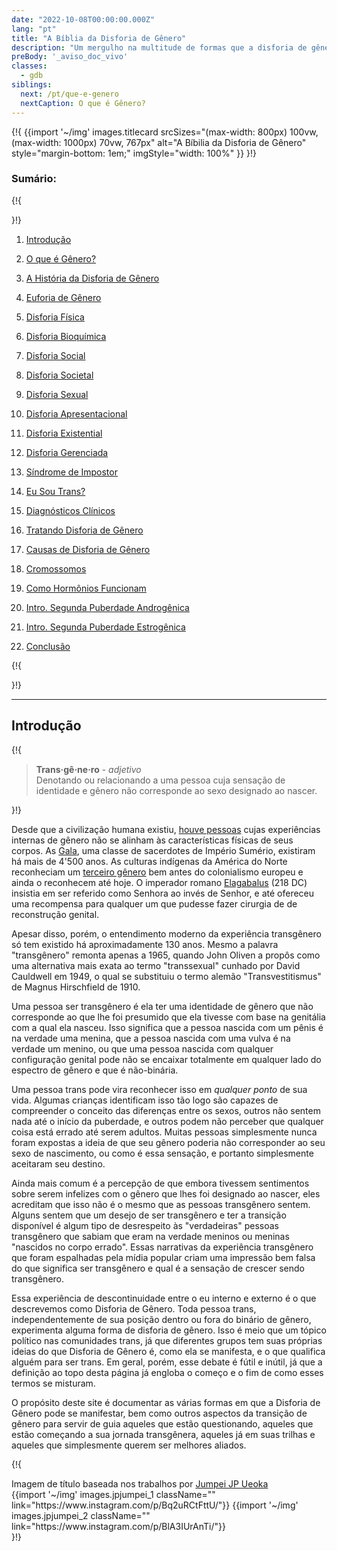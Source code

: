 ```yaml
---
date: "2022-10-08T00:00:00.000Z"
lang: "pt"
title: "A Bíblia da Disforia de Gênero"
description: "Um mergulho na multitude de formas que a disforia de gênero se manifesta e o que significa ser transgênero."
preBody: '_aviso_doc_vivo'
classes:
  - gdb
siblings:
  next: /pt/que-e-genero
  nextCaption: O que é Gênero?
---
```



{!{
{{import
  '~/img'
  images.titlecard
  srcSizes="(max-width: 800px) 100vw, (max-width: 1000px) 70vw, 767px"
  alt="A Bíbilia da Disforia de Gênero"
  style="margin-bottom: 1em;"
  imgStyle="width: 100%"
}}
}!}

### Sumário:

{!{ <div class="two-column-list"> }!}

1. [Introdução](#Introdução)

2. [O que é Gênero?](/pt/que-e-genero)

3. [A História da Disforia de Gênero](/pt/historia)

4. [Euforia de Gênero](/pt/euforia)

5. [Disforia Física](/pt/disforia-fisica)

6. [Disforia Bioquímica](/pt/disforia-bioquimica)

7. [Disforia Social](/pt/disforia-social)

8. [Disforia Societal](/pt/disforia-societal)

9. [Disforia Sexual](/pt/disforia-sexual)

10. [Disforia Apresentacional](/pt/disforia-apresentacional)

11. [Disforia Existential](/pt/disforia-existencial)

12. [Disforia Gerenciada](/pt/disforia-gerenciada)

13. [Síndrome de Impostor](/pt/sindrome-de-impostor)

14. [Eu Sou Trans?](/pt/eu-sou-trans)

15. [Diagnósticos Clínicos](/pt/diagnostico)

16. [Tratando Disforia de Gênero](/pt/tratamento)

17. [Causas de Disforia de Gênero](/pt/causas)

18. [Cromossomos](/pt/cromossomos)

19. [Como Hormônios Funcionam](/pt/hormonios)

20. [Intro. Segunda Puberdade Androgênica](/pt/segunda-puberdade-masc)

21. [Intro. Segunda Puberdade Estrogênica](/pt/segunda-puberdade-fem)

22. [Conclusão](/pt/conclusao)

{!{ </div> }!}

<hr class="print-break-after print-hidden">

## Introdução

{!{
<div class="gutter"><blockquote>
  <strong>Trans·gê·ne·ro</strong> - <em>adjetivo</em><br>
  Denotando ou relacionando a uma pessoa cuja sensação de identidade e gênero não corresponde ao sexo designado ao nascer.
</blockquote></div>
}!}

Desde que a civilização humana existiu, [houve pessoas](https://en.wikipedia.org/wiki/Transgender_history) cujas experiências internas de gênero não se alinham às características físicas de seus corpos. As [Gala](https://en.wikipedia.org/wiki/Gala_\(priests\)), uma classe de sacerdotes de Império Sumério, existiram há mais de 4'500 anos. As culturas indígenas da América do Norte reconheciam um [terceiro gênero](https://en.wikipedia.org/wiki/Third_gender) bem antes do colonialismo europeu e ainda o reconhecem até hoje. O imperador romano [Elagabalus](https://en.wikipedia.org/wiki/Elagabalus#Marriages,_sexuality_and_gender) (218 DC) insistia em ser referido como Senhora ao invés de Senhor, e até ofereceu uma recompensa para qualquer um que pudesse fazer cirurgia de de reconstrução genital.

Apesar disso, porém, o entendimento moderno da experiência transgênero só tem existido há aproximadamente 130 anos. Mesmo a palavra "transgênero" remonta apenas a 1965, quando John Oliven a propôs como uma alternativa mais exata ao termo "transsexual" cunhado por David Cauldwell em 1949, o qual se substituiu o termo alemão "<span lang="de">Transvestitismus</span>" de Magnus Hirschfield de 1910.

Uma pessoa ser transgênero é ela ter uma identidade de gênero que não corresponde ao que lhe foi presumido que ela tivesse com base na genitália com a qual ela nasceu. Isso significa que a pessoa nascida com um pênis é na verdade uma menina, que a pessoa nascida com uma vulva é na verdade um menino, ou que uma pessoa nascida com qualquer configuração genital pode não se encaixar totalmente em qualquer lado do espectro de gênero e que é não-binária.

Uma pessoa trans pode vira reconhecer isso em *qualquer ponto* de sua vida. Algumas crianças identificam isso tão logo são capazes de compreender o conceito das diferenças entre os sexos, outros não sentem nada até o início da puberdade, e outros podem não perceber que qualquer coisa está errado até serem adultos. Muitas pessoas simplesmente nunca foram expostas a ideia de que seu gênero poderia não corresponder ao seu sexo de nascimento, ou como é essa sensação, e portanto simplesmente aceitaram seu destino.

Ainda mais comum é a percepção de que embora tivessem sentimentos sobre serem infelizes com o gênero que lhes foi designado ao nascer, eles acreditam que isso não é o mesmo que as pessoas transgênero sentem. Alguns sentem que um desejo de ser transgênero e ter a transição disponível é algum tipo de desrespeito às "verdadeiras" pessoas transgênero que sabiam que eram na verdade meninos ou meninas "nascidos no corpo errado". Essas narrativas da experiência transgênero que foram espalhadas pela mídia popular criam uma impressão bem falsa do que significa ser transgênero e qual é a sensação de crescer sendo transgênero.

Essa experiência de descontinuidade entre o eu interno e externo é o que descrevemos como Disforia de Gênero. Toda pessoa trans, independentemente de sua posição dentro ou fora do binário de gênero, experimenta alguma forma de disforia de gênero. Isso é meio que um tópico político nas comunidades trans, já que diferentes grupos tem suas próprias ideias do que Disforia de Gênero é, como ela se manifesta, e o que qualifica alguém para ser trans. Em geral, porém, esse debate é fútil e inútil, já que a definição ao topo desta página já engloba o começo e o fim de como esses termos se misturam.

O propósito deste site é documentar as várias formas em que a Disforia de Gênero pode se manifestar, bem como outros aspectos da transição de gênero para servir de guia aqueles que estão questionando, aqueles que estão começando a sua jornada transgênera, aqueles já em suas trilhas e aqueles que simplesmente querem ser melhores aliados.

{!{
<div class="gutter flex flex-end print-inline print-span2 print-center">
<span>Imagem de título baseada nos trabalhos por <a href="https://www.instagram.com/jp_means_jumpei/">Jumpei JP Ueoka</a></span>
<div class="grid-row" style="grid-template-columns: 1fr 1fr">
{{import '~/img' images.jpjumpei_1 className="" link="https://www.instagram.com/p/Bq2uRCtFttU/"}}
{{import '~/img' images.jpjumpei_2 className="" link="https://www.instagram.com/p/BlA3IUrAnTi/"}}
</div>
</div>
}!}
